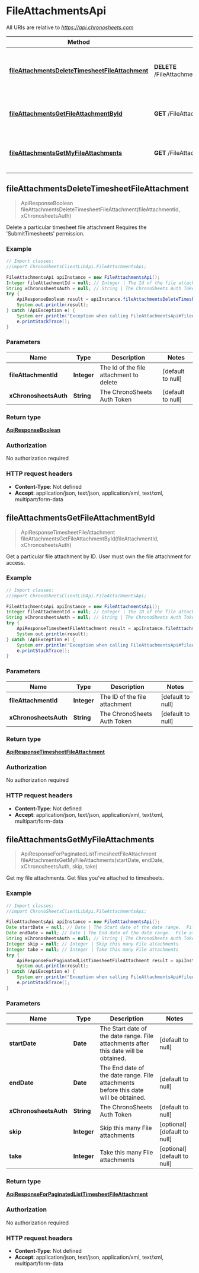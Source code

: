 # FileAttachmentsApi

All URIs are relative to *https://api.chronosheets.com*

Method | HTTP request | Description
------------- | ------------- | -------------
[**fileAttachmentsDeleteTimesheetFileAttachment**](FileAttachmentsApi.md#fileAttachmentsDeleteTimesheetFileAttachment) | **DELETE** /FileAttachments/DeleteTimesheetFileAttachment | Delete a particular timesheet file attachment  Requires the &#39;SubmitTimesheets&#39; permission.
[**fileAttachmentsGetFileAttachmentById**](FileAttachmentsApi.md#fileAttachmentsGetFileAttachmentById) | **GET** /FileAttachments/GetFileAttachmentById | Get a particular file attachment by ID.  User must own the file attachment for access.
[**fileAttachmentsGetMyFileAttachments**](FileAttachmentsApi.md#fileAttachmentsGetMyFileAttachments) | **GET** /FileAttachments/GetMyFileAttachments | Get my file attachments.  Get files you&#39;ve attached to timesheets.



## fileAttachmentsDeleteTimesheetFileAttachment

> ApiResponseBoolean fileAttachmentsDeleteTimesheetFileAttachment(fileAttachmentId, xChronosheetsAuth)

Delete a particular timesheet file attachment  Requires the &#39;SubmitTimesheets&#39; permission.

### Example

```java
// Import classes:
//import ChronoSheetsClientLibApi.FileAttachmentsApi;

FileAttachmentsApi apiInstance = new FileAttachmentsApi();
Integer fileAttachmentId = null; // Integer | The Id of the file attachment to delete
String xChronosheetsAuth = null; // String | The ChronoSheets Auth Token
try {
    ApiResponseBoolean result = apiInstance.fileAttachmentsDeleteTimesheetFileAttachment(fileAttachmentId, xChronosheetsAuth);
    System.out.println(result);
} catch (ApiException e) {
    System.err.println("Exception when calling FileAttachmentsApi#fileAttachmentsDeleteTimesheetFileAttachment");
    e.printStackTrace();
}
```

### Parameters


Name | Type | Description  | Notes
------------- | ------------- | ------------- | -------------
 **fileAttachmentId** | **Integer**| The Id of the file attachment to delete | [default to null]
 **xChronosheetsAuth** | **String**| The ChronoSheets Auth Token | [default to null]

### Return type

[**ApiResponseBoolean**](ApiResponseBoolean.md)

### Authorization

No authorization required

### HTTP request headers

- **Content-Type**: Not defined
- **Accept**: application/json, text/json, application/xml, text/xml, multipart/form-data


## fileAttachmentsGetFileAttachmentById

> ApiResponseTimesheetFileAttachment fileAttachmentsGetFileAttachmentById(fileAttachmentId, xChronosheetsAuth)

Get a particular file attachment by ID.  User must own the file attachment for access.

### Example

```java
// Import classes:
//import ChronoSheetsClientLibApi.FileAttachmentsApi;

FileAttachmentsApi apiInstance = new FileAttachmentsApi();
Integer fileAttachmentId = null; // Integer | The ID of the file attachment
String xChronosheetsAuth = null; // String | The ChronoSheets Auth Token
try {
    ApiResponseTimesheetFileAttachment result = apiInstance.fileAttachmentsGetFileAttachmentById(fileAttachmentId, xChronosheetsAuth);
    System.out.println(result);
} catch (ApiException e) {
    System.err.println("Exception when calling FileAttachmentsApi#fileAttachmentsGetFileAttachmentById");
    e.printStackTrace();
}
```

### Parameters


Name | Type | Description  | Notes
------------- | ------------- | ------------- | -------------
 **fileAttachmentId** | **Integer**| The ID of the file attachment | [default to null]
 **xChronosheetsAuth** | **String**| The ChronoSheets Auth Token | [default to null]

### Return type

[**ApiResponseTimesheetFileAttachment**](ApiResponseTimesheetFileAttachment.md)

### Authorization

No authorization required

### HTTP request headers

- **Content-Type**: Not defined
- **Accept**: application/json, text/json, application/xml, text/xml, multipart/form-data


## fileAttachmentsGetMyFileAttachments

> ApiResponseForPaginatedListTimesheetFileAttachment fileAttachmentsGetMyFileAttachments(startDate, endDate, xChronosheetsAuth, skip, take)

Get my file attachments.  Get files you&#39;ve attached to timesheets.

### Example

```java
// Import classes:
//import ChronoSheetsClientLibApi.FileAttachmentsApi;

FileAttachmentsApi apiInstance = new FileAttachmentsApi();
Date startDate = null; // Date | The Start date of the date range.  File attachments after this date will be obtained.
Date endDate = null; // Date | The End date of the date range.  File attachments before this date will be obtained.
String xChronosheetsAuth = null; // String | The ChronoSheets Auth Token
Integer skip = null; // Integer | Skip this many File attachments
Integer take = null; // Integer | Take this many File attachments
try {
    ApiResponseForPaginatedListTimesheetFileAttachment result = apiInstance.fileAttachmentsGetMyFileAttachments(startDate, endDate, xChronosheetsAuth, skip, take);
    System.out.println(result);
} catch (ApiException e) {
    System.err.println("Exception when calling FileAttachmentsApi#fileAttachmentsGetMyFileAttachments");
    e.printStackTrace();
}
```

### Parameters


Name | Type | Description  | Notes
------------- | ------------- | ------------- | -------------
 **startDate** | **Date**| The Start date of the date range.  File attachments after this date will be obtained. | [default to null]
 **endDate** | **Date**| The End date of the date range.  File attachments before this date will be obtained. | [default to null]
 **xChronosheetsAuth** | **String**| The ChronoSheets Auth Token | [default to null]
 **skip** | **Integer**| Skip this many File attachments | [optional] [default to null]
 **take** | **Integer**| Take this many File attachments | [optional] [default to null]

### Return type

[**ApiResponseForPaginatedListTimesheetFileAttachment**](ApiResponseForPaginatedListTimesheetFileAttachment.md)

### Authorization

No authorization required

### HTTP request headers

- **Content-Type**: Not defined
- **Accept**: application/json, text/json, application/xml, text/xml, multipart/form-data

